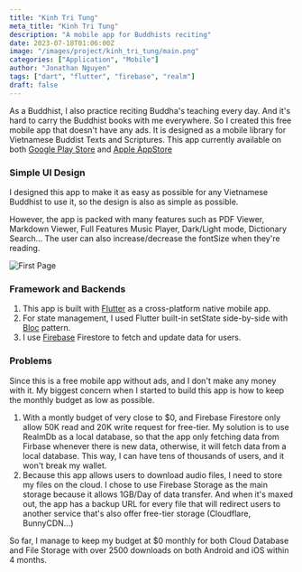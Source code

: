 ```yaml
---
title: "Kinh Tri Tung"
meta_title: "Kinh Tri Tung"
description: "A mobile app for Buddhists reciting"
date: 2023-07-18T01:06:00Z
image: "/images/project/kinh_tri_tung/main.png"
categories: ["Application", "Mobile"]
author: "Jonathan Nguyen"
tags: ["dart", "flutter", "firebase", "realm"]
draft: false
---
```

As a Buddhist, I also practice reciting Buddha's teaching every day. And it's hard to carry the Buddhist books with me everywhere. So I created this free mobile app that doesn't have any ads.  It is designed as a mobile library for Vietnamese Buddist Texts and Scriptures. 
This app currently available on both [Google Play Store](https://play.google.com/store/apps/details?id=one.rollingst.kinh_tri_tung) and [Apple AppStore](https://apps.apple.com/us/app/kinh-tr%C3%AC-t%E1%BB%A5ng/id1670489805)


### Simple UI Design

I designed this app to make it as easy as possible for any Vietnamese Buddhist to use it, so the design is also as simple as possible.

However, the app is packed with many features such as PDF Viewer, Markdown Viewer, Full Features Music Player, Dark/Light mode, Dictionary Search...
The user can also increase/decrease the fontSize when they're reading.

![First Page](/images/project/kinh_tri_tung/1st_screen.png)

### Framework and Backends
1. This app is built with [Flutter](https://flutter.dev/) as a cross-platform native mobile app.
2. For state management, I used Flutter built-in setState side-by-side with [Bloc](https://bloclibrary.dev/#/) pattern.
3. I use [Firebase](https://firebase.google.com/) Firestore to fetch and update data for users. 


### Problems
Since this is a free mobile app without ads, and I don't make any money with it. My biggest concern when I started to build this app is how to keep the monthly budget as low as possible.

1. With a montly budget of very close to $0, and Firebase Firestore only allow 50K read and 20K write request for free-tier. My solution is to use RealmDb as a local database, so that the app only fetching data from Firbase whenever there is new data, otherwise, it will fetch data from a local database. This way, I can have tens of thousands of users, and it won't break my wallet.
2. Because this app allows users to download audio files, I need to store my files on the cloud. I chose to use Firebase Storage as the main storage because it allows 1GB/Day of data transfer. And when it's maxed out, the app has a backup URL for every file that will redirect users to another service that's also offer free-tier storage (Cloudflare, BunnyCDN...)

So far, I manage to keep my budget at $0 monthly for both Cloud Database and File Storage with over 2500 downloads on both Android and iOS within 4 months.

